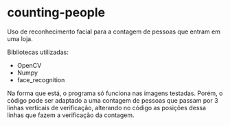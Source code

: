 # counting-people
Uso de reconhecimento facial para a contagem de pessoas que entram em uma loja.

Bibliotecas utilizadas:
- OpenCV
- Numpy
- face_recognition

Na forma que está, o programa só funciona nas imagens testadas. Porém, o código pode ser adaptado a uma contagem de pessoas que passam por 3 linhas verticais de verificação, alterando no código as posições dessa linhas que fazem a verificação da contagem.
